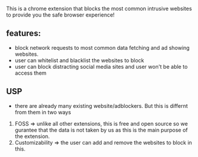 This is a chrome extension that blocks the most common intrusive websites to provide you the safe browser experience!

## features:
- block network requests to most common data fetching and ad showing websites. 
- user can whitelist and blacklist the websites to block
- user can block distracting social media sites and user won't be able to access them

## USP
- there are already many existing website/adblockers. But this is differnt from them in two ways
1. FOSS => unlike all other extensions, this is free and open source so we gurantee that the data is not taken by us as this is the main purpose of the extension.
2. Customizability => the user can add and remove the websites to block in this.